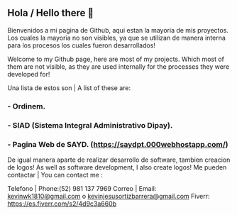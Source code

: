 ## Hola / Hello there 👋

Bienvenidos a mi pagina de Github, aqui estan la mayoria de mis proyectos.
Los cuales la mayoria no son visibles, ya que se utilizan de manera interna para los procesos los cuales fueron desarrollados!

Welcome to my Github page, here are most of my projects.
Which most of them are not visible, as they are used internally for the processes they were developed for!

Una lista de estos son | A list of these are: 
### - Ordinem.
### - SIAD (Sistema Integral Administrativo Dipay).
### - Pagina Web de SAYD. (https://saydpt.000webhostapp.com/)

De igual manera aparte de realizar desarrollo de software, tambien creacion de logos!
As well as software development, I also create logos!
Me pueden contactar | You can contact me :

Telefono | Phone:(52) 981 137 7969
Correo | Email: kevinwk1810@gmail.com o kevinjesusortizbarrera@gmail.com
Fiverr: https://es.fiverr.com/s2/4d9c3a660b


<!--
**KevinOrtizWK/KevinOrtizWK** is a ✨ _special_ ✨ repository because its `README.md` (this file) appears on your GitHub profile.

Here are some ideas to get you started:

- 🔭 I’m currently working on ...
- 🌱 I’m currently learning ...
- 👯 I’m looking to collaborate on ...
- 🤔 I’m looking for help with ...
- 💬 Ask me about ...
- 📫 How to reach me: ...
- 😄 Pronouns: ...
- ⚡ Fun fact: ...
-->
